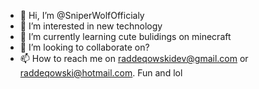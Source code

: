- 👋 Hi, I’m @SniperWolfOfficialy
- 👀 I’m interested in new technology
- 🌱 I’m currently learning cute bulidings on minecraft
- 💞️ I’m looking to collaborate on?
- 📫 How to reach me on raddeqowskidev@gmail.com or raddeqowski@hotmail.com.
Fun and lol

